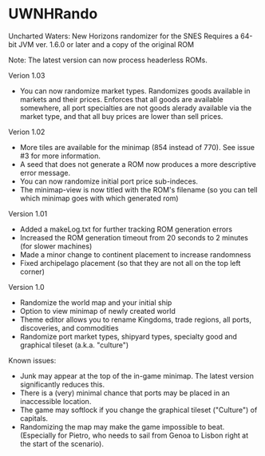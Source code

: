 # UWNHRando
Uncharted Waters: New Horizons randomizer for the SNES
Requires a 64-bit JVM ver. 1.6.0 or later and a copy of the original ROM

Note:  The latest version can now process headerless ROMs.

Verion 1.03
 - You can now randomize market types.  Randomizes goods available in markets and their prices.  Enforces that all goods are available somewhere, all port specialties are not goods alerady available via the market type, and that all buy prices are lower than sell prices.

Verion 1.02
 - More tiles are available for the minimap (854 instead of 770).  See issue #3 for more information.
 - A seed that does not generate a ROM now produces a more descriptive error message.
 - You can now randomize initial port price sub-indeces.
 - The minimap-view is now titled with the ROM's filename (so you can tell which minimap goes with which generated rom)  

Version 1.01
 - Added a makeLog.txt for further tracking ROM generation errors
 - Increased the ROM generation timeout from 20 seconds to 2 minutes (for slower machines)
 - Made a minor change to continent placement to increase randomness
 - Fixed archipelago placement (so that they are not all on the top left corner)

Version 1.0
 - Randomize the world map and your initial ship
 - Option to view minimap of newly created world
 - Theme editor allows you to rename Kingdoms, trade regions, all ports, discoveries, and commodities
 - Randomize port market types, shipyard types, specialty good and graphical tileset (a.k.a. "culture")

Known issues:
 - Junk may appear at the top of the in-game minimap.  The latest version significantly reduces this.
 - There is a (very) minimal chance that ports may be placed in an inaccessible location.
 - The game may softlock if you change the graphical tileset ("Culture") of capitals.
 - Randomizing the map may make the game impossible to beat.  
   (Especially for Pietro, who needs to sail from Genoa to Lisbon right at the start of the scenario).
